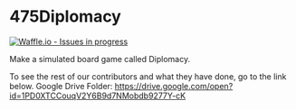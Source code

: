 # 475Diplomacy

[![Waffle.io - Issues in progress](https://badge.waffle.io/JessicaHilario/475Diplomacy.png?label=in%20progress&title=In%20Progress)](http://waffle.io/JessicaHilario/475Diplomacy)

Make a simulated board game called Diplomacy.

To see the rest of our contributors and what they have done, go to the link below.
Google Drive Folder: https://drive.google.com/open?id=1PD0XTCCouqV2Y6B9d7NMobdb9277Y-cK
